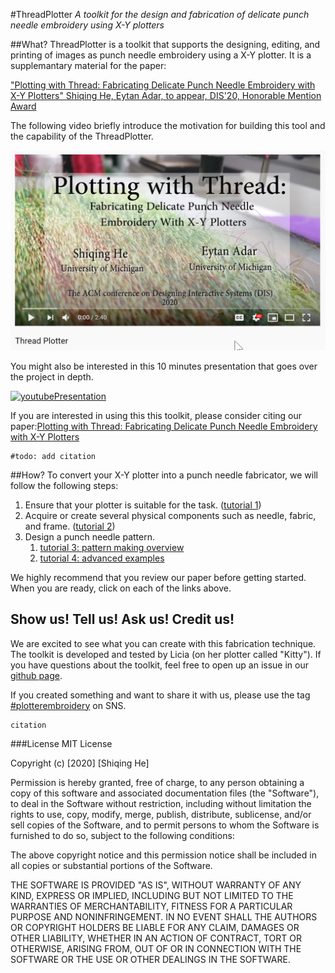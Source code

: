 #ThreadPlotter
_A toolkit for the design and fabrication of delicate punch needle embroidery using X-Y plotters_ 
 
 ##What?
ThreadPlotter is a toolkit that supports the designing, editing, and printing of images as punch needle embroidery using a X-Y plotter. It is a supplemantary material for the paper:

["Plotting with Thread: Fabricating Delicate Punch Needle Embroidery with X-Y Plotters"
 Shiqing He, Eytan Adar, to appear, DIS'20, Honorable Mention Award](http://www.cond.org/punchneedle.html)

The following video briefly introduce the motivation for building this tool and the capability of the ThreadPlotter. 

[![youtube-preview](../assets/youtube-preview.png)](http://www.youtube.com/watch?v=YOUTUBE_VIDEO_ID_HERE)

You might also be interested in this 10 minutes presentation that goes over the project in depth. 

[![youtubePresentation](http://img.youtube.com/vi/YOUTUBE_VIDEO_ID_HERE/0.jpg)](http://www.youtube.com/watch?v=YOUTUBE_VIDEO_ID_HERE)

If you are interested in using this this toolkit, please consider citing our paper:[Plotting with Thread: Fabricating Delicate Punch Needle Embroidery with X-Y Plotters](http://www.cond.org/punchneedle.html)
```
#todo: add citation
```
 ##How?
 To convert your X-Y plotter into a punch needle fabricator, we will follow the following steps:
  1. Ensure that your plotter is suitable for the task. ([tutorial 1](../tutorial/step1_plotterCheck.md))
  2. Acquire or create several physical components such as needle, fabric, and frame. ([tutorial 2](../tutorial/step2_physicalSetup.md))
  3. Design a punch needle pattern. 
     1. [tutorial 3: pattern making overview](../tutorial/step3_patternMaking.md)
     2. [tutorial 4: advanced examples](../tutorial/step4_advancedExamples.md) 
  
 We highly recommend that you review our paper before getting started. When you are ready, click on each of the links above.
    
 ## Show us! Tell us! Ask us! Credit us!
 We are excited to see what you can create with this fabrication technique. The toolkit is developed and tested by Licia (on her plotter called "Kitty"). If you have questions about the toolkit, feel free to open up an issue in our [github page](https://github.com/LiciaHe/threadPlotter).   
 
 If you created something and want to share it with us, please use the tag [#plotterembroidery](https://www.instagram.com/explore/tags/plotterembroidery/?hl=en) on SNS. 
 ```angular2html
citation 
``` 
 
 ###License
 MIT License

Copyright (c) [2020] [Shiqing He]

Permission is hereby granted, free of charge, to any person obtaining a copy
of this software and associated documentation files (the "Software"), to deal
in the Software without restriction, including without limitation the rights
to use, copy, modify, merge, publish, distribute, sublicense, and/or sell
copies of the Software, and to permit persons to whom the Software is
furnished to do so, subject to the following conditions:

The above copyright notice and this permission notice shall be included in all
copies or substantial portions of the Software.

THE SOFTWARE IS PROVIDED "AS IS", WITHOUT WARRANTY OF ANY KIND, EXPRESS OR
IMPLIED, INCLUDING BUT NOT LIMITED TO THE WARRANTIES OF MERCHANTABILITY,
FITNESS FOR A PARTICULAR PURPOSE AND NONINFRINGEMENT. IN NO EVENT SHALL THE
AUTHORS OR COPYRIGHT HOLDERS BE LIABLE FOR ANY CLAIM, DAMAGES OR OTHER
LIABILITY, WHETHER IN AN ACTION OF CONTRACT, TORT OR OTHERWISE, ARISING FROM,
OUT OF OR IN CONNECTION WITH THE SOFTWARE OR THE USE OR OTHER DEALINGS IN THE
SOFTWARE.
